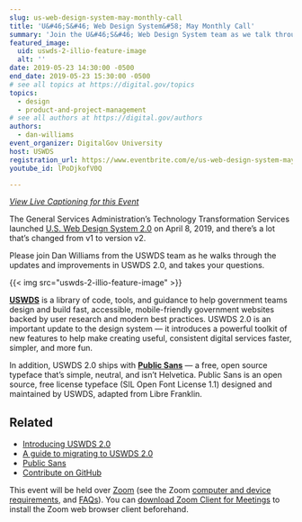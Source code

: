 ```yaml
---
slug: us-web-design-system-may-monthly-call
title: 'U&#46;S&#46; Web Design System&#58; May Monthly Call'
summary: 'Join the U&#46;S&#46; Web Design System team as we talk through the recent update to 2.0'
featured_image:
  uid: uswds-2-illio-feature-image
  alt: ''
date: 2019-05-23 14:30:00 -0500
end_date: 2019-05-23 15:30:00 -0500
# see all topics at https://digital.gov/topics
topics:
  - design
  - product-and-project-management
# see all authors at https://digital.gov/authors
authors:
  - dan-williams
event_organizer: DigitalGov University
host: USWDS
registration_url: https://www.eventbrite.com/e/us-web-design-system-may-open-office-hours-registration-62047830732
youtube_id: lPoDjkofV0Q

---
```


_[View Live Captioning for this Event](https://www.captionedtext.com/client/event.aspx?EventID=4039863&CustomerID=321)_

The General Services Administration’s Technology Transformation Services launched [U.S. Web Design System 2.0](https://v2.designsystem.digital.gov/whats-new/updates/2019/04/08/introducing-uswds-2-0/) on April 8, 2019, and there’s a lot that’s changed from v1 to version v2.

Please join Dan Williams from the USWDS team as he walks through the updates and improvements in USWDS 2.0, and takes your questions.

{{< img src="uswds-2-illio-feature-image" >}}

[**USWDS**](https://v2.designsystem.digital.gov) is a library of code, tools, and guidance to help government teams design and build fast, accessible, mobile-friendly government websites backed by user research and modern best practices. USWDS 2.0 is an important update to the design system — it introduces a powerful toolkit of new features to help make creating useful, consistent digital services faster, simpler, and more fun.

In addition, USWDS 2.0 ships with [**Public Sans**](https://public-sans.digital.gov/) — a free, open source typeface that’s simple, neutral, and isn’t Helvetica. Public Sans is an open source, free license typeface (SIL Open Font License 1.1) designed and maintained by USWDS, adapted from Libre Franklin.


## Related

- [Introducing USWDS 2.0](https://v2.designsystem.digital.gov/whats-new/updates/2019/04/08/introducing-uswds-2-0/)
- [A guide to migrating to USWDS 2.0](https://v2.designsystem.digital.gov/documentation/migration/)
- [Public Sans](https://public-sans.digital.gov/)
- [Contribute on GitHub](https://github.com/uswds/uswds)

This event will be held over [Zoom](https://www.zoom.us/) (see the Zoom [computer and device requirements](https://support.zoom.us/hc/en-us/articles/201362023-System-Requirements-for-PC-Mac-and-Linux), and [FAQs](https://support.zoom.us/hc/en-us/sections/200277708-Frequently-Asked-Questions)). You can [download Zoom Client for Meetings](https://zoom.us/download#client_4meeting) to install the Zoom web browser client beforehand.
